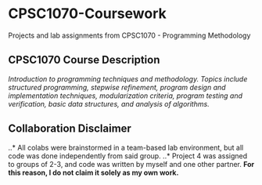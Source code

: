 # CPSC1070-Coursework
Projects and lab assignments from CPSC1070 - Programming Methodology
## CPSC1070 Course Description
*Introduction to programming techniques and methodology. Topics include structured programming, stepwise refinement, program design and implementation techniques, modularization criteria, program testing and verification, basic data structures, and analysis of algorithms.*
## Collaboration Disclaimer
..* All colabs were brainstormed in a team-based lab environment, but all code was done independently from said group.
..* Project 4 was assigned to groups of 2-3, and code was written by myself and one other partner. **For this reason, I do not claim it solely as my own work.**

